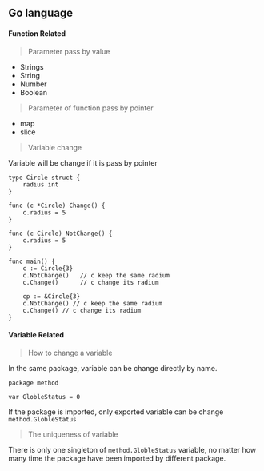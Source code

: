 ## Go language

#### Function Related

> Parameter pass by value

* Strings 
* String
* Number
* Boolean   

> Parameter of function pass by pointer

* map  
* slice

> Variable change

Variable will be change if it is pass by pointer

```
type Circle struct {
    radius int
}

func (c *Circle) Change() {
    c.radius = 5  
}

func (c Circle) NotChange() {
    c.radius = 5
}

func main() {
    c := Circle{3}  
    c.NotChange()   // c keep the same radium
    c.Change()      // c change its radium

    cp := &Circle{3}
    c.NotChange() // c keep the same radium
    c.Change() // c change its radium  
}
```

#### Variable Related

> How to change a variable

In the same package, variable can be change directly by name.

```
package method

var GlobleStatus = 0
```

If the package is imported, only exported variable can be change  `method.GlobleStatus`

> The uniqueness of variable

There is only one singleton of `method.GlobleStatus` variable, no matter how many time the package have been imported by different package.



